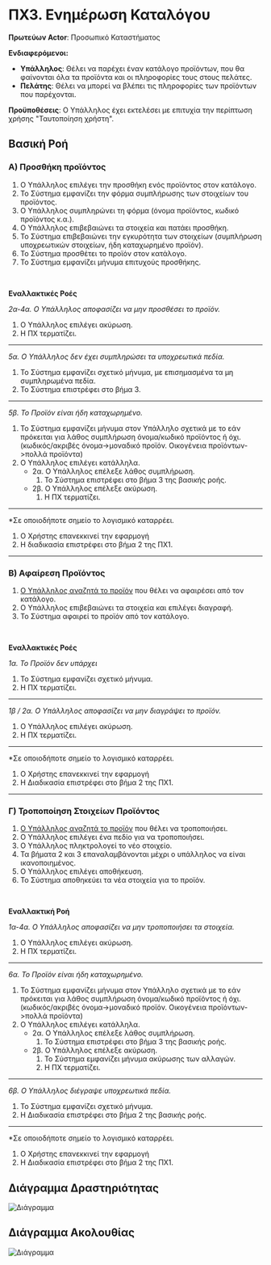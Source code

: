 # ΠΧ3. Ενημέρωση Καταλόγου

**Πρωτεύων Actor**: Προσωπικό Καταστήματος  

**Ενδιαφερόμενοι:**
- **Υπάλληλος**: Θέλει να παρέχει έναν κατάλογο προϊόντων, που θα φαίνονται όλα τα προϊόντα και οι πληροφορίες τους στους πελάτες.  
- **Πελάτης**: Θέλει να μπορεί να βλέπει τις πληροφορίες των προϊόντων που παρέχονται.

**Προϋποθέσεις**: Ο Υπάλληλος έχει εκτελέσει με επιτυχία την περίπτωση χρήσης "Ταυτοποίηση χρήστη".


## Βασική Ροή

### Α) Προσθήκη προϊόντος

1. Ο Υπάλληλος επιλέγει την προσθήκη ενός προϊόντος στον κατάλογο.
2. Το Σύστημα εμφανίζει την φόρμα συμπλήρωσης των στοιχείων του προϊόντος. 
3. Ο Υπάλληλος συμπληρώνει τη φόρμα (όνομα προϊόντος, κωδικό προϊόντος κ.α.).
4. Ο Υπάλληλος επιβεβαιώνει τα στοιχεία και πατάει προσθήκη.
5. Το Σύστημα επιβεβαιώνει την εγκυρότητα των στοιχείων (συμπλήρωση υποχρεωτικών στοιχείων, ήδη καταχωρημένο προϊόν).
6. Το Σύστημα προσθέτει το προϊόν στον κατάλογο.
7. Το Σύστημα εμφανίζει μήνυμα επιτυχούς προσθήκης.

</br>

**Εναλλακτικές Ροές**

*2α-4α. Ο Υπάλληλος αποφασίζει να μην προσθέσει το προϊόν.*
1. Ο Υπάλληλος επιλέγει ακύρωση.
2. Η ΠΧ τερματίζει.
---

*5α. Ο Υπάλληλος δεν έχει συμπληρώσει τα υποχρεωτικά πεδία.*
1. Το Σύστημα εμφανίζει σχετικό μήνυμα, με επισημασμένα τα μη συμπληρωμένα πεδία.
2. Το Σύστημα επιστρέφει στο βήμα 3.
---

*5β. Το Προϊόν είναι ήδη καταχωρημένο.*
1. Το Σύστημα εμφανίζει μήνυμα στον Υπάλληλο σχετικά με το εάν πρόκειται για λάθος συμπλήρωση όνομα/κωδικό προϊόντος ή όχι.
   (κωδικός/ακριβές όνομα->μοναδικό προϊόν. Οικογένεια προϊόντων->πολλά προϊόντα)
2. Ο Υπάλληλος επιλέγει κατάλληλα.
    * 2α. Ο Υπάλληλος επέλεξε λάθος συμπλήρωση.
        1. Το Σύστημα επιστρέφει στο βήμα 3 της βασικής ροής.
    * 2β. Ο Υπάλληλος επέλεξε ακύρωση.
        1. Η ΠΧ τερματίζει.
---

*Σε οποιοδήποτε σημείο το λογισμικό καταρρέει.
1. Ο Χρήστης επανεκκινεί την εφαρμογή 
2. Η διαδικασία επιστρέφει στο βήμα 2 της ΠΧ1.
---

### Β) Αφαίρεση Προϊόντος

1. [Ο Υπάλληλος αναζητά το προϊόν](uc2-product-search.md) που θέλει να αφαιρέσει από τον κατάλογο. 
2. Ο Υπάλληλος επιβεβαιώνει τα στοιχεία και επιλέγει διαγραφή.
3. Το Σύστημα αφαιρεί το προϊόν από τον κατάλογο.

</br>

**Εναλλακτικές Ροές**

*1α. Το Προϊόν δεν υπάρχει*
1. Το Σύστημα εμφανίζει σχετικό μήνυμα.
2. Η  ΠΧ τερματίζει.
---

*1β / 2α. Ο Υπάλληλος αποφασίζει να μην διαγράψει το προϊόν.*
1. Ο Υπάλληλος επιλέγει ακύρωση.
2. Η ΠΧ τερματίζει.
---

*Σε οποιοδήποτε σημείο το λογισμικό καταρρέει.
1. Ο Χρήστης επανεκκινεί την εφαρμογή 
2. Η Διαδικασία επιστρέφει στο βήμα 2 της ΠΧ1.
---

### Γ) Τροποποίηση Στοιχείων Προϊόντος

1. [Ο Υπάλληλος αναζητά το προϊόν](uc2-product-search.md) που θέλει να τροποποιήσει.
2. Ο Υπάλληλος επιλέγει ένα πεδίο για να τροποποιήσει.
3. Ο Υπάλληλος πληκτρολογεί το νέο στοιχείο.
4. Τα βήματα 2 και 3 επαναλαμβάνονται μέχρι ο υπάλληλος να είναι ικανοποιημένος.
5. Ο Υπάλληλος επιλέγει αποθήκευση.
6. Το Σύστημα αποθηκεύει τα νέα στοιχεία για το προϊόν.

</br>

**Εναλλακτική Ροή**

*1α-4α. Ο Υπάλληλος αποφασίζει να μην τροποποιήσει τα στοιχεία.*
1. Ο Υπάλληλος επιλέγει ακύρωση.
2. Η ΠΧ τερματίζει.
---

*6α. Το Προϊόν είναι ήδη καταχωρημένο.*
1. Το Σύστημα εμφανίζει μήνυμα στον Υπάλληλο σχετικά με το εάν πρόκειται για λάθος συμπλήρωση όνομα/κωδικό προϊόντος ή όχι.
   (κωδικός/ακριβές όνομα->μοναδικό προϊόν. Οικογένεια προϊόντων->πολλά προϊόντα)
2. Ο Υπάλληλος επιλέγει κατάλληλα.
    * 2α. Ο Υπάλληλος επέλεξε λάθος συμπλήρωση.
        1. Το Σύστημα επιστρέφει στο βήμα 3 της βασικής ροής.
    * 2β. Ο Υπάλληλος επέλεξε ακύρωση.
        1. Το Σύστημα εμφανίζει μήνυμα ακύρωσης των αλλαγών.
        2. Η ΠΧ τερματίζει.
---
*6β. Ο Υπάλληλος διέγραψε υποχρεωτικά πεδία.*
1. Το Σύστημα εμφανίζει σχετικό μήνυμα.
2. Η Διαδικασία επιστρέφει στο βήμα 2 της βασικής ροής.
---

*Σε οποιοδήποτε σημείο το λογισμικό καταρρέει.
1. Ο Χρήστης επανεκκινεί την εφαρμογή 
2. Η Διαδικασία επιστρέφει στο βήμα 2 της ΠΧ1.

## Διάγραμμα Δραστηριότητας
![Διάγραμμα](../uml/requirements/activity-product-addition.png)

## Διάγραμμα Ακολουθίας
![Διάγραμμα](../uml/requirements/sequence-update-product.png)